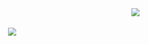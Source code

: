 <img align="right" src="https://visitor-badge.laobi.icu/badge?page_id=atharvbakale" />

<h1 align="center">
    <img src="https://readme-typing-svg.herokuapp.com/?font=Righteous&size=35&center=true&vCenter=true&width=500&height=70&duration=4000&lines=Hi+There!+👋;+I'm+Atharv+Bakale!;" />
</h1>
